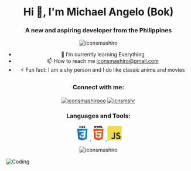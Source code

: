 <h1 align="center">Hi 👋, I'm Michael Angelo (Bok)</h1>
<h3 align="center">A new and aspiring developer from the Philippines</h3>

<p align="center"> <img src="https://komarev.com/ghpvc/?username=iconsmashiro&label=Profile%20views&color=6f8390&style=plastic" alt="iconsmashiro" /> </p>

<ul align="center">
    <li>🌱 I’m currently learning Everything</li>
    <li>📫 How to reach me <a href="mailto:iconsmashiro@gmail.com">iconsmashiro@gmail.com</a></li>
    <li>⚡ Fun fact: I am a shy person and I do like classic anime and movies</li>
</ul>

<h3 align="center">Connect with me:</h3>
<p align="center">
    <a href="https://twitter.com/iconsmashirooo" target="blank"><img align="center" src="https://raw.githubusercontent.com/rahuldkjain/github-profile-readme-generator/master/src/images/icons/Social/twitter.svg" alt="iconsmashirooo" height="30" width="40" /></a>
    <a href="https://instagram.com/icnsmshr" target="blank"><img align="center" src="https://raw.githubusercontent.com/rahuldkjain/github-profile-readme-generator/master/src/images/icons/Social/instagram.svg" alt="icnsmshr" height="30" width="40" /></a>
</p>

<h3 align="center">Languages and Tools:</h3>
<p align="center">
    <a href="https://www.w3schools.com/css/" target="_blank" rel="noreferrer"> <img src="https://raw.githubusercontent.com/devicons/devicon/master/icons/css3/css3-original-wordmark.svg" alt="css3" width="40" height="40"/> </a>
    <a href="https://www.w3.org/html/" target="_blank" rel="noreferrer"> <img src="https://raw.githubusercontent.com/devicons/devicon/master/icons/html5/html5-original-wordmark.svg" alt="html5" width="40" height="40"/> </a>
    <a href="https://developer.mozilla.org/en-US/docs/Web/JavaScript" target="_blank" rel="noreferrer"> <img src="https://raw.githubusercontent.com/devicons/devicon/master/icons/javascript/javascript-original.svg" alt="javascript" width="40" height="40"/> </a>
</p>

<p align="center"><img src="https://github-readme-stats.vercel.app/api?username=iconsmashiro&show_icons=true&theme=tokyonight&title_color=ba87a7&text_color=c623e7&bg_color=5c4d4d&locale=en" alt="iconsmashiro" /></p>

<img align="center" alt="Coding" width="1000" src="https://i.pinimg.com/originals/58/ef/84/58ef8425f24e05c06c122f123efbe122.gif">
